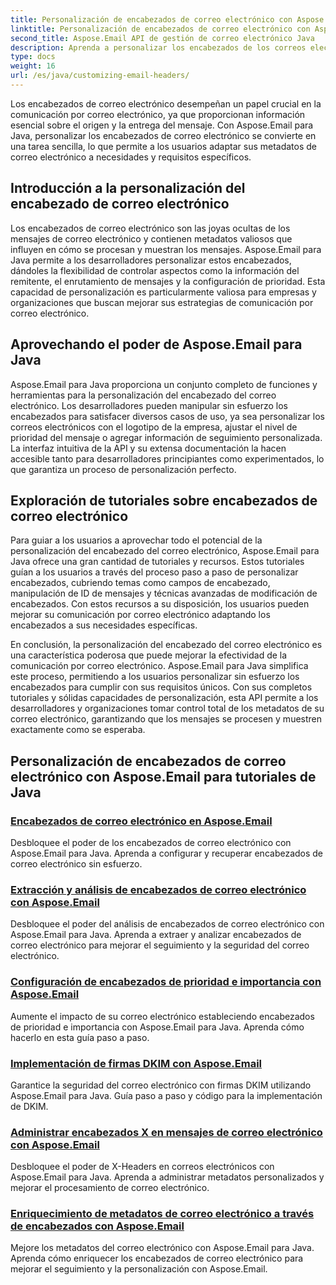 ```yaml
---
title: Personalización de encabezados de correo electrónico con Aspose.Email para Java
linktitle: Personalización de encabezados de correo electrónico con Aspose.Email para Java
second_title: Aspose.Email API de gestión de correo electrónico Java
description: Aprenda a personalizar los encabezados de los correos electrónicos sin esfuerzo con Aspose.Email para Java. Sumérgete en tutoriales y aprovecha el poder de la personalización del encabezado del correo electrónico.
type: docs
weight: 16
url: /es/java/customizing-email-headers/
---
```


Los encabezados de correo electrónico desempeñan un papel crucial en la comunicación por correo electrónico, ya que proporcionan información esencial sobre el origen y la entrega del mensaje. Con Aspose.Email para Java, personalizar los encabezados de correo electrónico se convierte en una tarea sencilla, lo que permite a los usuarios adaptar sus metadatos de correo electrónico a necesidades y requisitos específicos.

## Introducción a la personalización del encabezado de correo electrónico

Los encabezados de correo electrónico son las joyas ocultas de los mensajes de correo electrónico y contienen metadatos valiosos que influyen en cómo se procesan y muestran los mensajes. Aspose.Email para Java permite a los desarrolladores personalizar estos encabezados, dándoles la flexibilidad de controlar aspectos como la información del remitente, el enrutamiento de mensajes y la configuración de prioridad. Esta capacidad de personalización es particularmente valiosa para empresas y organizaciones que buscan mejorar sus estrategias de comunicación por correo electrónico.

## Aprovechando el poder de Aspose.Email para Java

Aspose.Email para Java proporciona un conjunto completo de funciones y herramientas para la personalización del encabezado del correo electrónico. Los desarrolladores pueden manipular sin esfuerzo los encabezados para satisfacer diversos casos de uso, ya sea personalizar los correos electrónicos con el logotipo de la empresa, ajustar el nivel de prioridad del mensaje o agregar información de seguimiento personalizada. La interfaz intuitiva de la API y su extensa documentación la hacen accesible tanto para desarrolladores principiantes como experimentados, lo que garantiza un proceso de personalización perfecto.

## Exploración de tutoriales sobre encabezados de correo electrónico

Para guiar a los usuarios a aprovechar todo el potencial de la personalización del encabezado del correo electrónico, Aspose.Email para Java ofrece una gran cantidad de tutoriales y recursos. Estos tutoriales guían a los usuarios a través del proceso paso a paso de personalizar encabezados, cubriendo temas como campos de encabezado, manipulación de ID de mensajes y técnicas avanzadas de modificación de encabezados. Con estos recursos a su disposición, los usuarios pueden mejorar su comunicación por correo electrónico adaptando los encabezados a sus necesidades específicas.

En conclusión, la personalización del encabezado del correo electrónico es una característica poderosa que puede mejorar la efectividad de la comunicación por correo electrónico. Aspose.Email para Java simplifica este proceso, permitiendo a los usuarios personalizar sin esfuerzo los encabezados para cumplir con sus requisitos únicos. Con sus completos tutoriales y sólidas capacidades de personalización, esta API permite a los desarrolladores y organizaciones tomar control total de los metadatos de su correo electrónico, garantizando que los mensajes se procesen y muestren exactamente como se esperaba.

## Personalización de encabezados de correo electrónico con Aspose.Email para tutoriales de Java
### [Encabezados de correo electrónico en Aspose.Email](./email-headers/)
Desbloquee el poder de los encabezados de correo electrónico con Aspose.Email para Java. Aprenda a configurar y recuperar encabezados de correo electrónico sin esfuerzo.
### [Extracción y análisis de encabezados de correo electrónico con Aspose.Email](./extracting-and-analyzing-email-headers/)
Desbloquee el poder del análisis de encabezados de correo electrónico con Aspose.Email para Java. Aprenda a extraer y analizar encabezados de correo electrónico para mejorar el seguimiento y la seguridad del correo electrónico.
### [Configuración de encabezados de prioridad e importancia con Aspose.Email](./setting-priority-and-importance-headers/)
Aumente el impacto de su correo electrónico estableciendo encabezados de prioridad e importancia con Aspose.Email para Java. Aprenda cómo hacerlo en esta guía paso a paso.
### [Implementación de firmas DKIM con Aspose.Email](./dkim-signatures-implementation/)
Garantice la seguridad del correo electrónico con firmas DKIM utilizando Aspose.Email para Java. Guía paso a paso y código para la implementación de DKIM.
### [Administrar encabezados X en mensajes de correo electrónico con Aspose.Email](./managing-x-headers-in-email-messages/)
Desbloquee el poder de X-Headers en correos electrónicos con Aspose.Email para Java. Aprenda a administrar metadatos personalizados y mejorar el procesamiento de correo electrónico.
### [Enriquecimiento de metadatos de correo electrónico a través de encabezados con Aspose.Email](./enriching-email-metadata-through-headers/)
Mejore los metadatos del correo electrónico con Aspose.Email para Java. Aprenda cómo enriquecer los encabezados de correo electrónico para mejorar el seguimiento y la personalización con Aspose.Email.